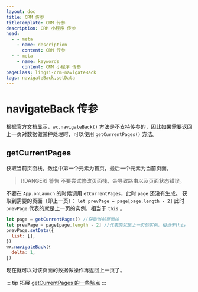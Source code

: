 ```yaml
---
layout: doc
title: CRM 传参
titleTemplate: CRM 传参
description: CRM 小程序 传参
head:
  - - meta
    - name: description
      content: CRM 传参
  - - meta
    - name: keywords
      content: CRM 小程序 传参
pageClass: lingsi-crm-navigateBack
tags: navigateBack,setData
---
```


# navigateBack 传参

根据官方文档显示，`wx.navigateBack()` 方法是不支持传参的，因此如果需要返回上一页对数据做某种处理时，可以使用 `getCurrentPages()` 方法。

## getCurrentPages

获取当前页面栈。数组中第一个元素为首页，最后一个元素为当前页面。

> [!DANGER] 警告
> 不要尝试修改页面栈，会导致路由以及页面状态错误。

不要在 `App.onLaunch` 的时候调用 `etCurrentPages`，此时 `page` 还没有生成。
获取到需要的页面（即上一页）： `let prevPage = page[page.length - 2]` 此时 `prevPage` 代表的就是上一页的实例，相当于 `this` 。

```javascript
let page = getCurrentPages() //获取当前页面栈
let prevPage = page[page.length - 2] //代表的就是上一页的实例，相当于this
prevPage.setData({
  list: [],
})
wx.navigateBack({
  delta: 1,
})
```

现在就可以对该页面的数据做操作再返回上一页了。

::: tip 拓展
[getCurrentPages 的一些坑点](https://blog.csdn.net/shadow_zed/article/details/104387841/)
:::
